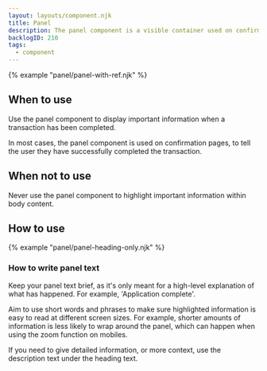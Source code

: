 ```yaml
---
layout: layouts/component.njk
title: Panel
description: The panel component is a visible container used on confirmation or results pages to highlight important content.
backlogID: 210
tags:
  - component
---
```


{% example "panel/panel-with-ref.njk" %}

## When to use

Use the panel component to display important information when a transaction has been completed.

In most cases, the panel component is used on confirmation pages, to tell the user they have successfully completed the transaction.

## When not to use

Never use the panel component to highlight important information within body content.

## How to use

{% example "panel/panel-heading-only.njk" %}

### How to write panel text

Keep your panel text brief, as it's only meant for a high-level explanation of what has happened. For example, 'Application complete'.

Aim to use short words and phrases to make sure highlighted information is easy to read at different screen sizes. For example, shorter amounts of information is less likely to wrap around the panel, which can happen when using the zoom function on mobiles.

If you need to give detailed information, or more context, use the description text under the heading text.
